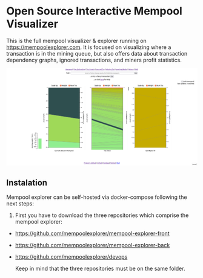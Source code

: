 # Open Source Interactive Mempool Visualizer

This is the full mempool visualizer & explorer running on <https://mempoolexplorer.com>. It is focused on visualizing where a transaction is in the mining queue, but also offers data about transaction dependency graphs, ignored transactions, and miners profit statistics.

![mempool](./resources/MempoolExplorer.png)

## Instalation

Mempool explorer can be self-hosted via docker-compose following the next steps:

1. First you have to download the three repositories which comprise the mempool explorer:

- <https://github.com/mempoolexplorer/mempool-explorer-front>
- <https://github.com/mempoolexplorer/mempool-explorer-back>
- <https://github.com/mempoolexplorer/devops>

  Keep in mind that the three repositories must be on the same folder.


